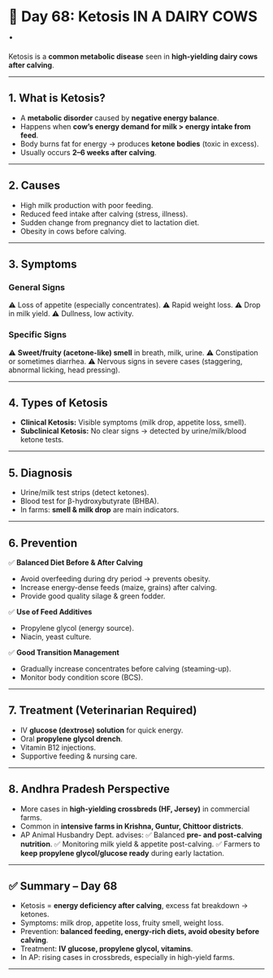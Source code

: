<H1> 🐄 Day 68: Ketosis IN A DAIRY COWS .</H1>

Ketosis is a **common metabolic disease** seen in **high-yielding dairy cows after calving**.


---

## 1. What is Ketosis?

* A **metabolic disorder** caused by **negative energy balance**.
* Happens when **cow’s energy demand for milk > energy intake from feed**.
* Body burns fat for energy → produces **ketone bodies** (toxic in excess).
* Usually occurs **2–6 weeks after calving**.

---

## 2. Causes

* High milk production with poor feeding.
* Reduced feed intake after calving (stress, illness).
* Sudden change from pregnancy diet to lactation diet.
* Obesity in cows before calving.

---

## 3. Symptoms

### **General Signs**

⚠️ Loss of appetite (especially concentrates).
⚠️ Rapid weight loss.
⚠️ Drop in milk yield.
⚠️ Dullness, low activity.

### **Specific Signs**

⚠️ **Sweet/fruity (acetone-like) smell** in breath, milk, urine.
⚠️ Constipation or sometimes diarrhea.
⚠️ Nervous signs in severe cases (staggering, abnormal licking, head pressing).

---

## 4. Types of Ketosis

* **Clinical Ketosis:** Visible symptoms (milk drop, appetite loss, smell).
* **Subclinical Ketosis:** No clear signs → detected by urine/milk/blood ketone tests.

---

## 5. Diagnosis

* Urine/milk test strips (detect ketones).
* Blood test for β-hydroxybutyrate (BHBA).
* In farms: **smell & milk drop** are main indicators.

---

## 6. Prevention

✅ **Balanced Diet Before & After Calving**

* Avoid overfeeding during dry period → prevents obesity.
* Increase energy-dense feeds (maize, grains) after calving.
* Provide good quality silage & green fodder.

✅ **Use of Feed Additives**

* Propylene glycol (energy source).
* Niacin, yeast culture.

✅ **Good Transition Management**

* Gradually increase concentrates before calving (steaming-up).
* Monitor body condition score (BCS).

---

## 7. Treatment (Veterinarian Required)

* IV **glucose (dextrose) solution** for quick energy.
* Oral **propylene glycol drench**.
* Vitamin B12 injections.
* Supportive feeding & nursing care.

---

## 8. Andhra Pradesh Perspective

* More cases in **high-yielding crossbreds (HF, Jersey)** in commercial farms.
* Common in **intensive farms in Krishna, Guntur, Chittoor districts**.
* AP Animal Husbandry Dept. advises:
  ✅ Balanced **pre- and post-calving nutrition**.
  ✅ Monitoring milk yield & appetite post-calving.
  ✅ Farmers to **keep propylene glycol/glucose ready** during early lactation.

---

## ✅ Summary – Day 68

* Ketosis = **energy deficiency after calving**, excess fat breakdown → ketones.
* Symptoms: milk drop, appetite loss, fruity smell, weight loss.
* Prevention: **balanced feeding, energy-rich diets, avoid obesity before calving**.
* Treatment: **IV glucose, propylene glycol, vitamins**.
* In AP: rising cases in crossbreds, especially in high-yield farms.

---

